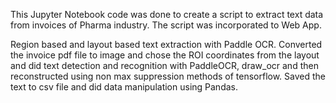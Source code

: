 This Jupyter Notebook code was done to create a script to extract text data from invoices of Pharma industry. The script was incorporated to Web App.

Region based and layout based text extraction with Paddle OCR.
Converted the invoice pdf file to image and chose the ROI coordinates from the layout and did text detection and recognition with PaddleOCR, draw_ocr and then reconstructed using non max suppression methods of tensorflow. 
Saved the text to csv file and did data manipulation using Pandas.
